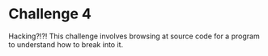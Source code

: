 # Challenge 4

Hacking?!?! This challenge involves browsing at source code for a program to understand how to break into it.

